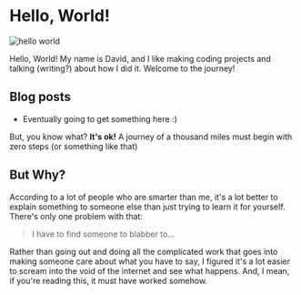 # Hello, World!

![hello world](/images/helloworld.png)

Hello, World! My name is David, and I like making coding projects and talking (writing?) about how I did it. Welcome to the journey!

## Blog posts

- Eventually going to get something here :)

But, you know what? **It's ok!** A journey of a thousand miles must begin with zero steps (or something like that)

## But Why?

According to a lot of people who are smarter than me, it's a lot better to explain something to someone else than just trying to learn it for yourself. There's only one problem with that:

>I have to find someone to blabber to...

Rather than going out and doing all the complicated work that goes into making someone care about what you have to say, I figured it's a lot easier to scream into the void of the internet and see what happens. And, I mean, if you're reading this, it must have worked somehow.